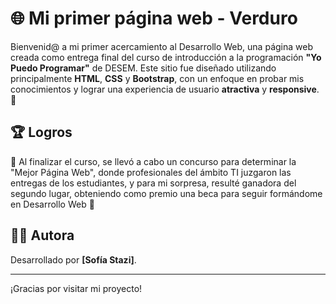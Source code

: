 # 🌐 Mi primer página web - Verduro

Bienvenid@ a mi primer acercamiento al Desarrollo Web, una página web creada como entrega final del curso de introducción a la programación **"Yo Puedo Programar"** de DESEM. Este sitio fue diseñado utilizando principalmente **HTML**, **CSS** y **Bootstrap**, con un enfoque en probar mis conocimientos y lograr una experiencia de usuario **atractiva** y **responsive**. 🚀

## 🏆 Logros
🎉 Al finalizar el curso, se llevó a cabo un concurso para determinar la "Mejor Página Web", donde profesionales del ámbito TI juzgaron las entregas de los estudiantes, y para mi sorpresa, resulté ganadora del segundo lugar, obteniendo como premio una beca para seguir formándome en Desarrollo Web 🎉

## 👨‍💻 Autora
Desarrollado por **[Sofía Stazi]**.

---
¡Gracias por visitar mi proyecto!
